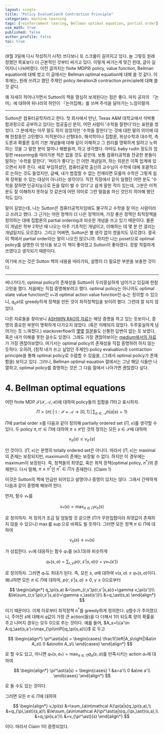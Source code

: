 ```yaml
---
layout: single
title: "Policy Evaluation과 Contraction Principle"
categories: machine-learning
tags: [reinforcement learing, Bellman optimal equation, partial order]
use_math: true
published: false
author_profile: false
toc: true
---
```


(9월 3일에 다시 작성하기 시작) 쓰다보니 또 스크롤이 길어지고 있다.
늘 그렇듯 원래 정했던 목표보다 더 근본적인 것부터 써가고 있다.
이렇게 써가는게 맞긴 한데, 글이 길어지니 나눠버렸다.
이전 글까지는 finite MDP와 policy, value function, Bellman equation에 대해 썼고 이 글에서는 Bellman optimal equation에 대해 쓸 것 같다.
이후에는, 원래 쓰려고 했던 주제인 policy iteration과 contraction principle에 대해 쓸 것 같다.

꽤 자세히 적어나가면서 Sutton의 책을 열심히 보게된다는 점은 좋다.
마치 공자의 『논어』에 대하여 위나라의 하안이 『논어집해』를 쓰며 주석을 달아가는 느낌이랄까.

---

Sutton은 컴퓨터공학자라고 한다.
첫 회사에서 만난, Texas A&M 대학교에서 석박통합과정으로 공부하고 있다는 컴공출신 분이, 어떤 사람이 '수학을 잘한다'라는 표현을 썼었다.
그 분에게는 아무 말도 하지 않았지만 '수학을 잘한다'는 것에 대한 말의 의미에 대해 한참동안 고민했다.
미적분이나 선형대수, 해석학이나 집합론, 위상수학과 대수학, 측도론과 확률론 등의 기본 개념들에 대해 깊이 이해하고 그 원리를 명확하게 알려고 노력하는 것을 그 말한 분이 얼마나 해봤을까, 하고 생각했다.
아마도 baby rudin 정도의 엄밀한 reasoning을 따라가본 적은 없을 것도 같은데.
보통 컴퓨터공학을 전공한 분들이 말하는 '수학을 잘한다', '머리가 좋다'는 건 어떤 개념일까, 하는 의문은 이쪽 업계에 있으면서 자주 든다.
새로 부임하셨던, 컴퓨터공학 출신의 교수님이 수학에 대해 포괄적으로 논하는 것도 들었지만, 글쎄, 내가 범접할 수 없는 천재라면 모를까 수학은 그렇게 쉽게 정복될 수 있는 대상이 아니라는 생각이다.
직전 직장에서 같이 일했던 어떤 분도 '수학을 잘하면 인공지능으로 돈을 많이 벌 수 있다'고 쉽게 말한 적이 있는데, 그분은 미적분도 잘 이해하지 못하실 것 같은데 어떤 의미로 그런 말씀을 하신 것인지 의아해 했던 적도 있다.

말이 길었는데, 나는 Sutton은 컴퓨터공학자임에도 불구하고 수학을 잘 아는 사람이라고 쓰려고 했다.
그 근거는 어떤 정책이 더 나은 정책이며, 가장 좋은 정책인 최적정책을 정의하는 데에 집합론의 partial ordering과 비슷한 개념을 쓰고 있기 때문이다.
물론 이 개념은 학부 2학년 때 나오는 아주 기초적인 개념이고, 이해하는 데 몇 분 안 걸리는 개념일지도 모르겠다.
그리고 어쩌면, Sutton은 별 생각 없이 썼을지도 모르겠다.
결국 이 책에서 partial order라는 말이 나오진 않으니까.
하지만 나는 poset으로 optimal policy를 설명한 이 방식을 보고 이 책이 좋아졌고 Sutton이 좋아졌다.
정말 적절하게 쓰였다고 생각되기 때문이다.

여기에 쓰는 것은 Sutton 책의 내용을 따라가되, 설명이 더 필요한 부분을 보충한 것이다.

---

써나가다가, optimal policy의 존재성을 Sutton이 두리뭉실하게 넘어가고 있길래 한참 고민을 했다.
처음에는 직접 증명해보려고 했다.
optimal policy는 아니어도 optimal state value function인 $v_\ast$과 optimal action value function인 $q_\ast$는 정의할 수 있으니, $q_ast$로 greedy하게 정책을 만든 것이 최적정책임을 보이려 했다.
그런데 잘 되지 않았다.

다른 자료들을 찾아보니 [ASHWIN RAO의 자료](https://web.stanford.edu/class/cme241/lecture_slides/OptimalPolicyExistence.pdf)는 해당 증명을 하고 있는 듯보이나, 증명의 중요한 부분이 명확하게 다가오지 않았다. (혹은 이해되지 않았다. 두루뭉실하게 넘어가는 듯 느껴졌다.) stackoverflow의 [몇몇](https://mathoverflow.net/q/282492) [질문](https://stats.stackexchange.com/q/207780/398741)들도 신통한 답변이 없는 듯 보였다, 혹은 내가 이해를 못한 걸수도 있겠다.
그래도 가장 괜찮아보이는 [medium에서의 자료](https://medium.com/data-science/why-does-the-optimal-policy-exist-29f30fd51f8c)가 가장 괜찮아보였다.
여기서는 optimal policy의 존재성을 직접 증명하려 하지 않는 듯하다.
오히려, (정작 내가 쓰고 싶었던 주제인) policy evaluation과 contraction principle을 통해 optimal policy로 수렴할 수 있음을, (그래서 optimal policy가 존재함을) 보이고 있다.
그러니, Bellman optimal equation 절에서는 그냥 해당 식들만 나열하고, optimal policy를 증명하는 것은 그 다음 절에서 나아가면 괜찮겠다 싶다.

# 4. Bellman optimal equations

어떤 finite MDP $\mathscr F(\mathcal S,\mathcal A,\mathcal R)$에 대하여 policy들의 집합을 $\Pi$라고 표시하자.

$$\Pi=\left\{\pi(\cdot|\cdot):\mathcal S\times\mathcal A\to[0,1]\,\vert\,\sum_{a\in\mathcal A}\pi(a|s)=1\right\}$$

$\Pi$에 partial order $\le$를 다음과 같이 정의해 partially ordered set $\left(\Pi,\le\right)$를 생각할 수 있다.
두 policy $\pi, \pi'\in\Pi$에 대하여 $\pi\le\pi'$인 것의 정의는 모든 $s\in\mathcal S$에 대하여

$$v_\pi(s)\le v_{\pi'}(s)$$

인 것이다.
$\left(\Pi,\le\right)$는 분명히 totally ordered set은 아니다.
따라서 $\left(\Pi,\le\right)$는 maximal의 존재는 보장되지만, maximum의 존재는 보장될 수 없다.
하지만 이 경우에는 maximum이 보장된다.
즉, 정책들의 최댓값, 혹은 최적 정책(optimal policy, $\pi^\ast$)의 존재한다.
다시 말해, $\pi\le\pi^\ast$인 $\pi^\ast\in\Pi$가 존재한다. (Claim 1)

이것은 Sutton의 책에 언급만 되어있고 설명이나 증명이 있지는 않다.
그래서 간략하게 다음과 같이 증명해 해보려 한다.

먼저, 함수 $v_\ast$를

$$v_\ast(s)=\max_{\pi\in\Pi}v_\pi(s)$$

로 정의하자.
저 정의가 조금 덜 엄밀할 것 같으면 ($\Pi$가 무한집합이라 최댓값이 존재하지 않을 수 있으니) $\max$를 $\sup$으로 바꿔도 될 듯하다.
그러면 모든 정책 $\pi\in\Pi$에 대하여

$$v_\pi (s)\le v_\ast(s)$$

가 성립한다.
$v_\ast$에 대응하는 함수 $q_\ast$를 (e3.13)와 비슷하게

$$q_\ast(s,a)=\sum_{r,s'}p(r,s'|s,a)(r+\gamma v_\ast(s'))$$

로 정의하자.
그러면 $q_\ast$도 최대가 된다.
즉, 모든 $s$, $a$에 대하여 $v(s,a)\le q_\ast(s,a)$이다.
왜냐하면 모든 $\pi\in\Pi$에 대하여, $p(r,s'|s,a)\le0$, $\gamma\ge0$으로부터

$$
\begin{align*}
q_\pi(s,a)
&=\sum_{r,s'}p(r,s'|s,a)(r+\gamma v_\pi(s'))\\
&\le\sum_{r,s'}p(r,s'|s,a)(r+\gamma v_\ast(s'))\\
&=q_\ast(s,a)
\end{align*}
$$

이기 때문이다.
이제 이로부터 최적정책 $\pi^\ast$를 greedy하게 정의한다.
$q$함수가 주어졌으니, 주어진 $s$에 대해서 $q$값이 가장 큰 action(들)을 다 더해서 1이 되도록 양의 확률을 주고 나머지 경우는 모두 0으로 주는 것이다.
예를 들어, $A_s=\\{a'\in A:q_\ast(s,a')=\max_{\pi\in\Pi}q_\pi(s,a)\\}$ 로 두고

$$
\begin{align*}
\pi^\ast(a|s) =
\begin{cases}
\frac1{\left|A_s\right|}&a\in A_s\\
0                   &a\notin A_s\\
\end{cases}
\end{align*}
$$

로 할 수도 있고, 아니면 $q_\ast(s,a_\ast)=\max_{\pi\in\Pi}q_\pi(s,a)$를 만족시키는 action $a_\ast$에 대하여

$$
\begin{align*}
\pi^\ast(a|s) =
\begin{cases}
1   &a=a'\\
0   &a\ne a'\\
\end{cases}
\end{align*}
$$

로 둘 수도 있는 것이다.
<!-- 두번째 경우를 $\pi^\ast$로 사용하자. -->
그러면 모든 $\pi\in\Pi$에 대하여

$$
\begin{align*}
v_\pi(s)
&=\sum_{a\in\mathcal A}\pi(a|s)q_\pi(s,a),\\
&=q_{\pi_\ast}(s,a)\\
&\le\sum_{a\in\mathcal A}\pi^\ast(a|s)q_{\pi_\ast}(s,a),\\
&=q_\pi(s,a')\\
&=v_{\pi^\ast}(s)
\end{align*}
$$

이다.
따라서 Claim 1이 증명되었다.